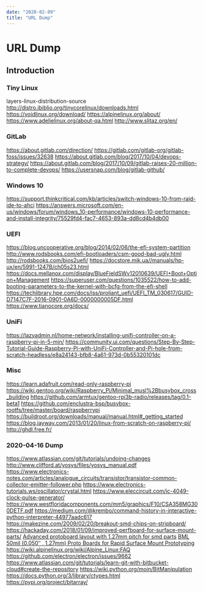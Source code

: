 ```yaml
---
date: "2020-02-09"
title: "URL Dump"
---
```

<!-- 2020-02-09-URL-Dump -->

<!-- markdownlint-disable MD025 -->
# URL Dump
<!-- markdownlint-enable MD025 -->

## Introduction

<!-- markdownlint-disable MD034 -->
### Tiny Linux

layers-linux-distribution-source
http://distro.ibiblio.org/tinycorelinux/downloads.html
https://voidlinux.org/download/
https://alpinelinux.org/about/
https://www.adelielinux.org/about-qa.html
http://www.slitaz.org/en/

### GitLab

https://about.gitlab.com/direction/
https://gitlab.com/gitlab-org/gitlab-foss/issues/32638
https://about.gitlab.com/blog/2017/10/04/devops-strategy/
https://about.gitlab.com/blog/2017/10/09/gitlab-raises-20-million-to-complete-devops/
https://usersnap.com/blog/gitlab-github/

### Windows 10

https://support.thinkcritical.com/kb/articles/switch-windows-10-from-raid-ide-to-ahci
https://answers.microsoft.com/en-us/windows/forum/windows_10-performance/windows-10-performance-and-install-integrity/75529fd4-fac7-4653-893a-dd8cd4b4db00

### UEFI

https://blog.uncooperative.org/blog/2014/02/06/the-efi-system-partition
http://www.rodsbooks.com/efi-bootloaders/csm-good-bad-ugly.html
http://rodsbooks.com/bios2uefi/
https://docstore.mik.ua//manuals/hp-ux/en/5991-1247B/ch05s23.html
https://docs.mellanox.com/display/BlueFieldSWv12010639/UEFI+Boot+Option+Management
https://superuser.com/questions/1035522/how-to-add-booting-parameters-to-the-kernel-with-bcfg-from-the-efi-shell
https://techlibrary.hpe.com/docs/iss/proliant_uefi/UEFI_TM_030617/GUID-D7147C7F-2016-0901-0A6D-0000000005DF.html
https://www.tianocore.org/docs/

### UniFi

https://lazyadmin.nl/home-network/installing-unifi-controller-on-a-raspberry-pi-in-5-min/
https://community.ui.com/questions/Step-By-Step-Tutorial-Guide-Raspberry-Pi-with-UniFi-Controller-and-Pi-hole-from-scratch-headless/e8a24143-bfb8-4a61-973d-0b55320101dc

### Misc

https://learn.adafruit.com/read-only-raspberry-pi
https://wiki.gentoo.org/wiki/Raspberry_Pi/Minimal_musl%2Bbusybox_cross_building
https://github.com/armtux/gentoo-rpi3b-radio/releases/tag/0.1-beta1
https://github.com/enclustra-bsp/busybox-rootfs/tree/master/board/raspberrypi
https://buildroot.org/downloads/manual/manual.html#_getting_started
https://blog.jayway.com/2013/01/20/linux-from-scratch-on-raspberry-pi/
http://ghdl.free.fr/

### 2020-04-16 Dump

https://www.atlassian.com/git/tutorials/undoing-changes
http://www.clifford.at/yosys/files/yosys_manual.pdf
https://www.electronics-notes.com/articles/analogue_circuits/transistor/transistor-common-collector-emitter-follower.php
https://www.electronics-tutorials.ws/oscillator/crystal.html
https://www.eleccircuit.com/ic-4049-clock-pulse-generator/
https://www.westfloridacomponents.com/mm5/graphics/F10/CSA358MG300DETF.pdf
https://medium.com/@krembo/command-history-in-interactive-python-interpreter-44977aadc617
https://makezine.com/2009/02/20/breakout-smd-chips-on-stripboard/
https://hackaday.com/2018/01/09/improved-perfboard-for-surface-mount-parts/
[Advanced protoboard layout with 1.27mm pitch for smd parts](https://github.com/electroniceel/protoboard)
[BML 50mil (0.050″ , 1.27mm) Proto Boards for Rapid Surface Mount Prototyping](https://blackmesalabs.wordpress.com/2017/12/03/bml-50mil-0-050-proto-boards-for-rapid-surface-mount-prototyping/)
https://wiki.alpinelinux.org/wiki/Alpine_Linux:FAQ
https://github.com/electron/electron/issues/9662
https://www.atlassian.com/git/tutorials/learn-git-with-bitbucket-cloud#create-the-repository
https://wiki.python.org/moin/BitManipulation
https://docs.python.org/3/library/ctypes.html
https://pypi.org/project/bitarray/
<!-- markdownlint-enable MD034 -->
